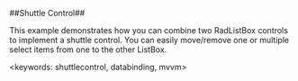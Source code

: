 ##Shuttle Control##

This example demonstrates how you can combine two RadListBox controls to implement a shuttle control. You can easily move/remove one or multiple select items from one to the other ListBox.

<keywords: shuttlecontrol, databinding, mvvm>